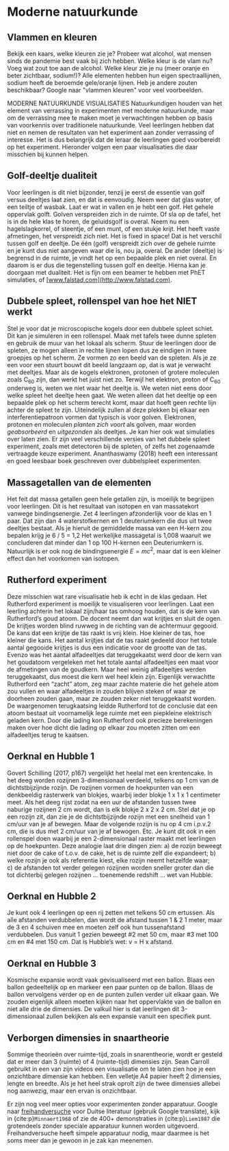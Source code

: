 # Moderne natuurkunde

## Vlammen en kleuren
Bekijk een kaars, welke kleuren zie je? Probeer wat alcohol, wat mensen sinds de pandemie best vaak bij zich hebben. Welke kleur is de vlam nu? Voeg wat zout toe aan de alcohol. Welke kleur zie je nu (meer oranje en beter zichtbaar, sodium!)? Alle elementen hebben hun eigen spectraallijnen, sodium heeft de beroemde gele/oranje lijnen. Heb je andere zouten beschikbaar? Google naar "vlammen kleuren" voor veel voorbeelden. 


MODERNE NATUURKUNDE VISUALISATIES
Natuurkundigen houden van het element van verrassing in experimenten met moderne natuurkunde, maar om de verrassing mee te maken moet je verwachtingen hebben op basis van voorkennis over traditionele natuurkunde. Veel leerlingen hebben dat niet en nemen de resultaten van het experiment aan zonder verrassing of interesse. Het is dus belangrijk dat de leraar de leerlingen goed voorbereidt op het experiment. Hieronder volgen een paar visualisaties die daar misschien bij kunnen helpen. 

## Golf-deeltje dualiteit
Voor leerlingen is dit niet bijzonder, tenzij je eerst de essentie van golf versus deeltjes laat zien, en dat is eenvoudig. Neem weer dat glas water, of een teiltje of wasbak. Laat er wat in vallen en je hebt een golf. Het gehele oppervlak golft. Golven verspreiden zich in de ruimte. Of sla op de tafel, het is in de hele klas te horen, de geluidsgolf is overal. Neem nu een hagelslagkorrel, of steentje, of een munt, of een stukje krijt. Het heeft vaste afmetingen, het verspreidt zich niet. Het is fixed in space! Dat is het verschil tussen golf en deeltje. De één (golf) verspreidt zich over de gehele ruimte en je kunt dus niet aangeven waar die is, nou ja, overal. De ander (deeltje) is begrensd in de ruimte, je vindt het op een bepaalde plek en niet overal. En daarom is er dus die tegenstelling tussen golf en deeltje. Hierna kan je doorgaan met dualiteit. Het is fijn om een beamer te hebben met PhET simulaties, of [www.falstad.com](http://www.falstad.com).

## Dubbele spleet, rollenspel van hoe het NIET werkt
Stel je voor dat je microscopische kogels door een dubbele spleet schiet. Dit kan je simuleren in een rollenspel. Maak met tafels twee dunne spleten en gebruik de muur van het lokaal als scherm. Stuur de leerlingen door de spleten, ze mogen alleen in rechte lijnen lopen dus ze eindigen in twee groepjes op het scherm. Ze vormen zo een beeld van de spleten. Als je ze een voor een stuurt bouwt dit beeld langzaam op, dat is wat je verwacht met deeltjes. Maar als de kogels elektronen, protonen of grotere moleculen zoals C$_{60}$ zijn, dan werkt het juist niet zo. Terwijl het elektron, proton of C$_{60}$ onderweg is, weten we niet waar het deeltje is. We weten niet eens door welke spleet het deeltje heen gaat. We weten alleen dat het deeltje op een bepaalde plek op het scherm terecht komt, maar dat hoeft geen rechte lijn achter de spleet te zijn. Uiteindelijk zullen al deze plekken bij elkaar een interferentiepatroon vormen dat typisch is voor golven. Elektronen, protonen en moleculen *planten zich voort* als golven, maar worden *geabsorbeerd* en *uitgezonden* als deeltjes. Je kan hier ook wat simulaties over laten zien. Er zijn veel verschillende versies van het dubbele spleet experiment, zoals met detectoren bij de spleten, of zelfs het zogenaamde vertraagde keuze experiment. Ananthaswamy (2018) heeft een interessant en goed leesbaar boek geschreven over dubbelspleet experimenten. 

## Massagetallen van de elementen
Het feit dat massa getallen geen hele getallen zijn, is moeilijk te begrijpen voor leerlingen. Dit is het resultaat van isotopen en van massatekort vanwege bindingsenergie. Zet 4 leerlingen afzonderlijk voor de klas en 1 paar. Dat zijn dan 4 waterstofkernen en 1 deuteriumkern die dus uit twee deeltjes bestaat. Als je hieruit de gemiddelde massa van een H-kern zou bepalen krijg je 6 / 5 = 1,2 Het werkelijke massagetal is 1,008 waaruit we concluderen dat minder dan 1 op 100 H-kernen een Deuteriumkern is. Natuurlijk is er ook nog de bindingsenergie $E=mc^2$, maar dat is een kleiner effect dan het voorkomen van isotopen. 

## Rutherford experiment
Deze misschien wat rare visualisatie heb ik echt in de klas gedaan. Het Rutherford experiment is moeilijk te visualiseren voor leerlingen. Laat een leerling achterin het lokaal zijn/haar tas omhoog houden, dat is de kern van Rutherford’s goud atoom. De docent neemt dan wat krijtjes en sluit de ogen. De krijtjes worden blind ruwweg in de richting van de achtermuur gegooid. De kans dat een krijtje de tas raakt is vrij klein. Hoe kleiner de tas, hoe kleiner die kans. Het aantal krijtjes dat de tas raakt gedeeld door het totale aantal gegooide krijtjes is dus een indicatie voor de grootte van de tas. Evenzo was het aantal alfadeeltjes dat teruggekaatst werd door de kern van het goudatoom vergeleken met het totale aantal alfadeeltjes een maat voor de afmetingen van de goudkern. Maar heel weinig alfadeeltjes werden teruggekaatst, dus moest die kern wel heel klein zijn. Eigenlijk verwachtte Rutherford een “zacht” atom, zeg maar zachte materie die het gehele atom zou vullen en waar alfadeeltjes in zouden blijven steken of waar ze doorheen zouden gaan, maar ze zouden zeker niet teruggekaatst worden. De waargenomen terugkaatsing leidde Rutherford tot de conclusie dat een atoom bestaat uit voornamelijk lege ruimte met een piepkleine elektrisch geladen kern. Door die lading kon Rutherford ook precieze berekeningen maken over hoe dicht die lading op elkaar zou moeten zitten om een alfadeeltjes terug te kaatsen.

## Oerknal en Hubble 1
Govert Schilling (2017, p167) vergelijkt het heelal met een krentencake. In het deeg worden rozijnen 3-dimensionaal verdeeld, telkens op 1 cm van de dichtstbijzijnde rozijn. De rozijnen vormen de hoekpunten van een denkbeeldig rasterwerk van blokjes, waarbij ieder blokje 1 x 1 x 1 centimeter meet. Als het deeg rijst zodat na een uur de afstanden tussen twee naburige rozijnen 2 cm wordt, dan is elk blokje 2 x 2 x 2 cm. Stel dat je op een rozijn zit, dan zie je de dichtstbijzijnde rozijn met een snelheid van 1 cm/uur van je af bewegen. Maar de volgende rozijn is nu op 4 cm i.p.v.2 cm, die is dus met 2 cm/uur van je af bewogen. Etc. Je kunt dit ook in een rollenspel doen waarbij je een 2-dimensionaal raster maakt met leerlingen op de hoekpunten. Deze analogie laat drie dingen zien: 
a) de rozijn beweegt niet door de cake of t.o.v. de cake, het is de ruimte zelf die expandeert;   b) welke rozijn je ook als referentie kiest, elke rozijn neemt hetzelfde waar;  
c) de afstanden tot verder gelegen rozijnen worden sneller groter dan die tot dichterbij gelegen rozijnen … toenemende redshift … wet van Hubble.

## Oerknal en Hubble 2
Je kunt ook 4 leerlingen op een rij zetten met telkens 50 cm ertussen. Als alle afstanden verdubbelen, dan wordt de afstand tussen 1 & 2 1 meter, maar de 3 en 4 schuiven mee en moeten zelf ook hun tussenafstand verdubbelen. Dus vanuit 1 gezien beweegt #2 met 50 cm, maar #3 met 100 cm en #4 met 150 cm. Dat is Hubble’s wet: v = H x afstand.

## Oerknal en Hubble 3
Kosmische expansie wordt vaak gevisualiseerd met een ballon. Blaas een ballon gedeeltelijk op en markeer een paar punten op de ballon. Blaas de ballon vervolgens verder op en de punten zullen verder uit elkaar gaan. We zouden eigenlijk alleen moeten kijken naar het oppervlakte van de ballon en niet alle drie de dimensies. De valkuil hier is dat leerlingen dit 3-dimensionaal zullen bekijken als een expansie vanuit een specifiek punt. 

## Verborgen dimensies in snaartheorie
Sommige theorieën over ruimte-tijd, zoals in snarentheorie, wordt er gesteld dat er meer dan 3 (ruimte) of 4 (ruimte-tijd) dimensies zijn. Sean Carroll gebruikt in een van zijn videos een visualisatie om te laten zien hoe je een onzichtbare dimensie kan hebben. Een velletje A4 papier heeft 2 dimensies, lengte en breedte. Als je het heel strak oprolt zijn de twee dimensies allebei nog aanwezig, maar een ervan is onzichtbaar. 

Er zijn nog veel meer opties voor experimenten zonder apparatuur. Google naar [freihandversuche](https://www.experimentis.de/experimente-index/) voor Duitse literatuur (gebruik Google translate), kijk in {cite:p}`Minnaert1968` of zie de 400+ demonstraties in {cite:p}`Liem1987` die grotendeels zonder speciale apparatuur kunnen worden uitgevoerd. Freihandversuche heeft simpele apparatuur nodig, maar daarmee is het soms meer dan je gewoon in je zak kan meenemen. 

